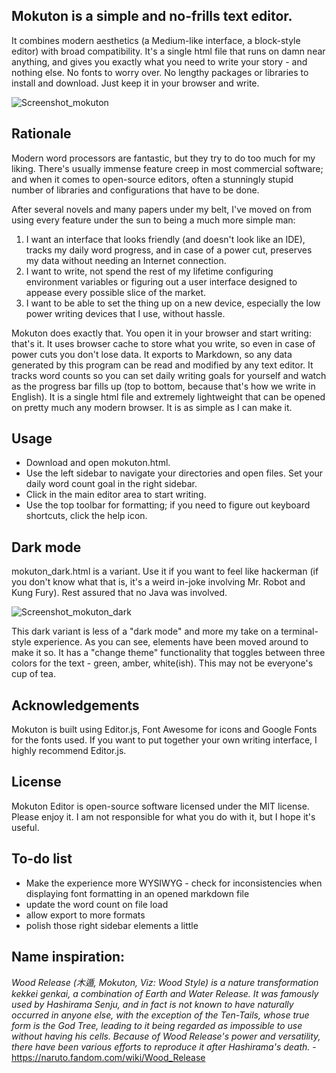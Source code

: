 ## Mokuton is a simple and no-frills text editor. 

It combines modern aesthetics (a Medium-like interface, a block-style editor) with broad compatibility. It's a single html file that runs on damn near anything, and gives you exactly what you need to write your story - and nothing else. No fonts to worry over. No lengthy packages or libraries to install and download. Just keep it in your browser and write.  


![Screenshot_mokuton](https://github.com/yudhanjaya/Mokuton/assets/16394240/c6c80a0e-ffe5-4bd3-bea3-e2ea1397becb)


## Rationale

Modern word processors are fantastic, but they try to do too much for my liking. There's usually immense feature creep in most commercial software; and when it comes to open-source editors, often a stunningly stupid number of libraries and configurations that have to be done. 

After several novels and many papers under my belt, I've moved on from using every feature under the sun to being a much more simple man: 
1)  I want an interface that looks friendly (and doesn't look like an IDE), tracks my daily word progress, and in case of a power cut, preserves my data without needing an Internet connection.
2)  I want to write, not spend the rest of my lifetime configuring environment variables or figuring out a user interface designed to appease every possible slice of the market.
3)  I want to be able to set the thing up on a new device, especially the low power writing devices that I use, without hassle.  

Mokuton does exactly that. You open it in your browser and start writing: that's it. It uses browser cache to store what you write, so even in case of power cuts you don't lose data. It exports to Markdown, so any data generated by this program can be read and modified by any text editor. It tracks word counts so you can set daily writing goals for yourself and watch as the progress bar fills up (top to bottom, because that's how we write in English). It is a single html file and extremely lightweight that can be opened on pretty much any modern browser. It is as simple as I can make it. 

## Usage

 - Download and open mokuton.html. 
 - Use the left sidebar to navigate your directories and open files. Set your daily word count goal in the right sidebar.
 - Click in the main editor area to start writing.
 - Use the top toolbar for formatting; if you need to figure out keyboard shortcuts, click the help icon.

## Dark mode

mokuton_dark.html is a variant. Use it if you want to feel like hackerman (if you don't know what that is, it's a weird in-joke involving Mr. Robot and Kung Fury). Rest assured that no Java was involved.

![Screenshot_mokuton_dark](https://github.com/yudhanjaya/Mokuton/assets/16394240/269ea3d1-44ac-47eb-b289-002f6156ffd9)

This dark variant is less of a "dark mode" and more my take on a terminal-style experience. As you can see, elements have been moved around to make it so. It has a "change theme" functionality that toggles between three colors for the text - green, amber, white(ish). This may not be everyone's cup of tea. 

## Acknowledgements
Mokuton is built using Editor.js, Font Awesome for icons and Google Fonts for the fonts used. If you want to put together your own writing interface, I highly recommend Editor.js.

## License
Mokuton Editor is open-source software licensed under the MIT license. Please enjoy it. I am not responsible for what you do with it, but I hope it's useful. 

## To-do list

- Make the experience more WYSIWYG - check for inconsistencies when displaying font formatting in an opened markdown file
- update the word count on file load
- allow export to more formats
- polish those right sidebar elements a little

## Name inspiration:
*Wood Release (木遁, Mokuton, Viz: Wood Style) is a nature transformation kekkei genkai, a combination of Earth and Water Release.  It was famously used by Hashirama Senju, and in fact is not known to have naturally occurred in anyone else, with the exception of the Ten-Tails, whose true form is the God Tree, leading to it being regarded as impossible to use without having his cells. Because of Wood Release's power and versatility, there have been various efforts to reproduce it after Hashirama's death.* - https://naruto.fandom.com/wiki/Wood_Release
